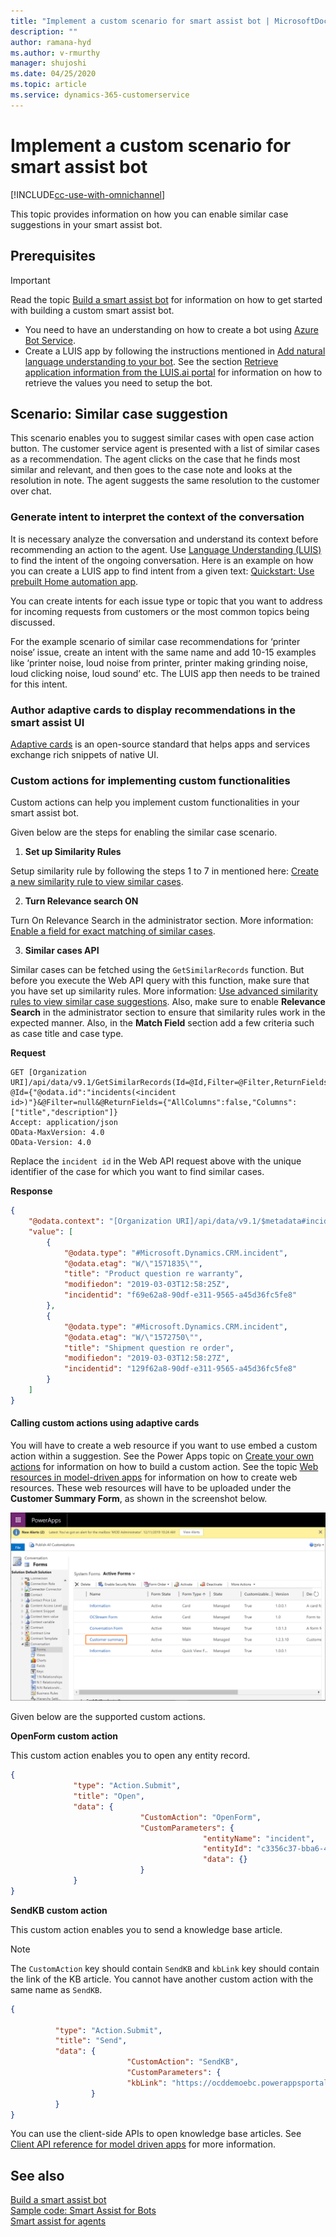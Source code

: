 ```yaml
---
title: "Implement a custom scenario for smart assist bot | MicrosoftDocs"
description: ""
author: ramana-hyd
ms.author: v-rmurthy
manager: shujoshi
ms.date: 04/25/2020
ms.topic: article
ms.service: dynamics-365-customerservice
---
```

# Implement a custom scenario for smart assist bot

[!INCLUDE[cc-use-with-omnichannel](../../../includes/cc-use-with-omnichannel.md)]

This topic provides information on how you can enable similar case suggestions in your smart assist bot.

## Prerequisites

> [!IMPORTANT]
> Read the topic [Build a smart assist bot](smart-assist-bot.md) for information on how to get started with building a custom smart assist bot. 

- You need to have an understanding on how to create a bot using [Azure Bot Service](https://docs.microsoft.com/azure/bot-service/abs-quickstart?view=azure-bot-service-4.0). <!--When you register your bot with Azure Bot Service, you will obtain `Microsoft App ID` and `Client secret` which you will need to update the `appsettings.json` file in the bot.-->
- Create a LUIS app by following the instructions mentioned in [Add natural language understanding to your bot](https://docs.microsoft.com/azure/bot-service/bot-builder-howto-v4-luis?view=azure-bot-service-4.0&tabs=csharp). See the section [Retrieve application information from the LUIS.ai portal](https://docs.microsoft.com/azure/bot-service/bot-builder-howto-v4-luis?view=azure-bot-service-4.0&tabs=csharp#retrieve-application-information-from-the-luisai-portal) for information on how to retrieve the values you need to setup the bot.

## Scenario: Similar case suggestion

This scenario enables you to suggest similar cases with open case action button. The customer service agent is presented with a list of similar cases as a recommendation. The agent clicks on the case that he finds most similar and relevant, and then goes to the case note and looks at the resolution in note. The agent suggests the same resolution to the customer over chat.

### Generate intent to interpret the context of the conversation

It is necessary analyze the conversation and understand its context before recommending an action to the agent. Use [Language Understanding (LUIS)](https://luis.ai) to find the intent of the ongoing conversation. Here is an example on how you can create a LUIS app to find intent from a given text: [Quickstart: Use prebuilt Home automation app](/azure/cognitive-services/luis/luis-get-started-create-app).

You can create intents for each issue type or topic that you want to address for incoming requests from customers or the most common topics being discussed.  

For the example scenario of similar case recommendations for ‘printer noise’ issue, create an intent with the same name and add 10-15 examples like ‘printer noise, loud noise from printer, printer making grinding noise, loud clicking noise, loud sound’ etc. The LUIS app then needs to be trained for this intent.  

### Author adaptive cards to display recommendations in the smart assist UI

[Adaptive cards](https://adaptivecards.io) is an open-source standard that helps apps and services exchange rich snippets of native UI.<!-- The smart assist bot interprets the conversation context in real-time and provides recommendations to the agents. -->

### Custom actions for implementing custom functionalities

Custom actions can help you implement custom functionalities in your smart assist bot.

Given below are the steps for enabling the similar case scenario.

1. **Set up Similarity Rules**

Setup similarity rule by following the steps 1 to 7 in mentioned here: [Create a new similarity rule to view similar cases](https://docs.microsoft.com/dynamics365/customer-service/suggest-similar-cases-for-a-case#create-a-new-similarity-rule-to-view-similar-cases).
 
2. **Turn Relevance search ON**

Turn On Relevance Search in the administrator section. More information: [Enable a field for exact matching of similar cases](https://docs.microsoft.com/dynamics365/customer-service/suggest-similar-cases-for-a-case#enable-a-field-for-exact-matching-of-similar-cases). 
  
3. **Similar cases API**

Similar cases can be fetched using the `GetSimilarRecords` function. But before you execute the Web API query with this function, make sure that you have set up similarity rules. More information: [Use advanced similarity rules to view similar case suggestions](https://docs.microsoft.com/dynamics365/customer-service/suggest-similar-cases-for-a-case). Also, make sure to enable **Relevance Search** in the administrator section to ensure that similarity rules work in the expected manner. Also, in the **Match Field** section add a few criteria such as case title and case type.

**Request**

```http
GET [Organization URI]/api/data/v9.1/GetSimilarRecords(Id=@Id,Filter=@Filter,ReturnFields=@ReturnFields)?@Id={"@odata.id":"incidents(<incident id>)"}&@Filter=null&@ReturnFields={"AllColumns":false,"Columns":["title","description"]}
Accept: application/json  
OData-MaxVersion: 4.0  
OData-Version: 4.0 
```

Replace the `incident id` in the Web API request above with the unique identifier of the case for which you want to find similar cases.

**Response**

```json
{
    "@odata.context": "[Organization URI]/api/data/v9.1/$metadata#incidents",
    "value": [
        {
            "@odata.type": "#Microsoft.Dynamics.CRM.incident",
            "@odata.etag": "W/\"1571835\"",
            "title": "Product question re warranty",
            "modifiedon": "2019-03-03T12:58:25Z",
            "incidentid": "f69e62a8-90df-e311-9565-a45d36fc5fe8"
        },
        {
            "@odata.type": "#Microsoft.Dynamics.CRM.incident",
            "@odata.etag": "W/\"1572750\"",
            "title": "Shipment question re order",
            "modifiedon": "2019-03-03T12:58:27Z",
            "incidentid": "129f62a8-90df-e311-9565-a45d36fc5fe8"
        }
    ]
}
```

#### Calling custom actions using adaptive cards

You will have to create a web resource if you want to use embed a custom action within a suggestion. See the Power Apps topic on [Create your own actions](/powerapps/developer/common-data-service/custom-actions) for information on how to build a custom action. See the topic [Web resources in model-driven apps](/powerapps/maker/model-driven-apps/create-edit-web-resources) for information on how to create web resources. These web resources will have to be uploaded under the **Customer Summary Form**, as shown in the screenshot below.

![Customer summary form](../../media/conversation-entity-customer-summary.png "Customer summary form")


Given below are the supported custom actions.

**OpenForm custom action**

This custom action enables you to open any entity record.

```json
{
              "type": "Action.Submit",
              "title": "Open",
              "data": {
                             "CustomAction": "OpenForm",
                             "CustomParameters": {
                                           "entityName": "incident",
                                           "entityId": "c3356c37-bba6-4067-b1a1-8c66e1c203a1",
                                           "data": {}
                             }
              }
}
```

**SendKB custom action**

This custom action enables you to send a knowledge base article. 

> [!NOTE]
> The `CustomAction` key should contain `SendKB` and `kbLink` key should contain the link of the KB article. You cannot have another custom action with the same name as `SendKB`.

```json
{

          "type": "Action.Submit",
          "title": "Send",
          "data": {
                          "CustomAction": "SendKB",
                          "CustomParameters": {
                          "kbLink": "https://ocddemoebc.powerappsportals.com/knowledgebase/article/KA-01011/en-us"
                  }
          }
}
```

You can use the client-side APIs to open knowledge base articles. See [Client API reference for model driven apps](/powerapps/developer/model-driven-apps/clientapi/reference) for more information.


## See also

[Build a smart assist bot](smart-assist-bot.md)<br />
[Sample code: Smart Assist for Bots](https://github.com/microsoft/Dynamics365-Apps-Samples/tree/master/customer-service/omnichannel/smart-assist-bot)<br />
[Smart assist for agents](../../administrator/smart-assist.md)
